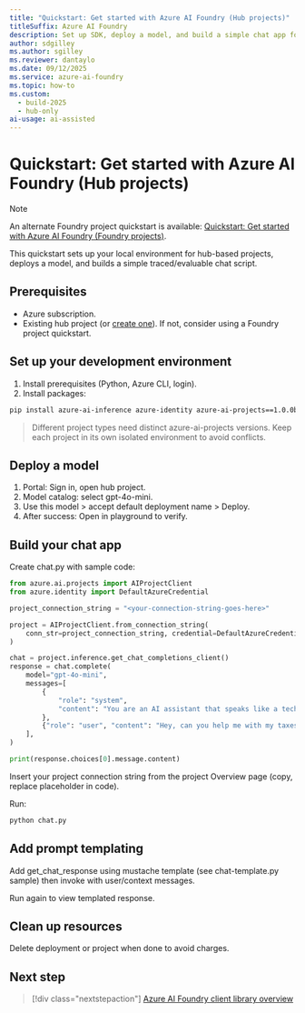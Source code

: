 ```yaml
---
title: "Quickstart: Get started with Azure AI Foundry (Hub projects)"
titleSuffix: Azure AI Foundry
description: Set up SDK, deploy a model, and build a simple chat app for hub-based projects.
author: sdgilley
ms.author: sgilley
ms.reviewer: dantaylo
ms.date: 09/12/2025 
ms.service: azure-ai-foundry
ms.topic: how-to
ms.custom:
  - build-2025
  - hub-only
ai-usage: ai-assisted
---
```


# Quickstart: Get started with Azure AI Foundry (Hub projects)

> [!NOTE]
> An alternate Foundry project quickstart is available: [Quickstart: Get started with Azure AI Foundry (Foundry projects)](get-started-code.md).

This quickstart sets up your local environment for hub-based projects, deploys a model, and builds a simple traced/evaluable chat script.

## Prerequisites

- Azure subscription.
- Existing hub project (or [create one](../how-to/hub-create-projects.md)). If not, consider using a Foundry project quickstart.

## Set up your development environment

1. Install prerequisites (Python, Azure CLI, login).
2. Install packages:
```bash
pip install azure-ai-inference azure-identity azure-ai-projects==1.0.0b10
```
> Different project types need distinct azure-ai-projects versions. Keep each project in its own isolated environment to avoid conflicts.

## Deploy a model

1. Portal: Sign in, open hub project.
2. Model catalog: select gpt-4o-mini.
3. Use this model > accept default deployment name > Deploy.
4. After success: Open in playground to verify.

## Build your chat app

Create chat.py with sample code:

```python
from azure.ai.projects import AIProjectClient
from azure.identity import DefaultAzureCredential

project_connection_string = "<your-connection-string-goes-here>"

project = AIProjectClient.from_connection_string(
    conn_str=project_connection_string, credential=DefaultAzureCredential()
)

chat = project.inference.get_chat_completions_client()
response = chat.complete(
    model="gpt-4o-mini",
    messages=[
        {
            "role": "system",
            "content": "You are an AI assistant that speaks like a techno punk rocker from 2350. Be cool but not too cool. Ya dig?",
        },
        {"role": "user", "content": "Hey, can you help me with my taxes? I'm a freelancer."},
    ],
)

print(response.choices[0].message.content)
```

Insert your project connection string from the project Overview page (copy, replace placeholder in code).

Run:
```bash
python chat.py
```

## Add prompt templating

Add get_chat_response using mustache template (see chat-template.py sample) then invoke with user/context messages.

Run again to view templated response.

## Clean up resources

Delete deployment or project when done to avoid charges.

## Next step

> [!div class="nextstepaction"]
> [Azure AI Foundry client library overview](../how-to/develop/sdk-overview.md)

